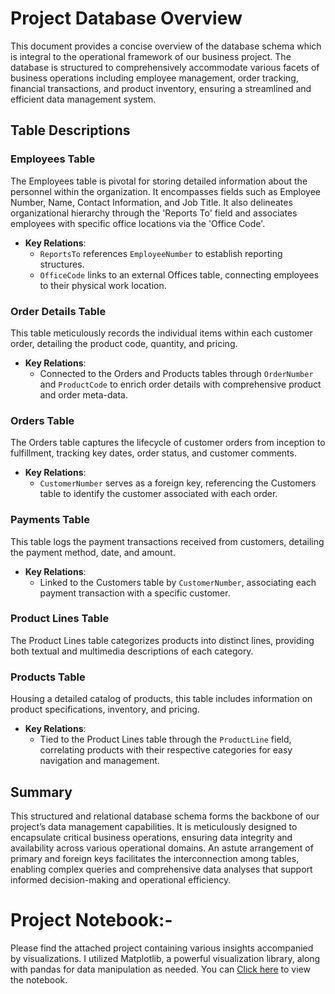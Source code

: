 # Project Database Overview

This document provides a concise overview of the database schema which is integral to the operational framework of our business project. The database is structured to comprehensively accommodate various facets of business operations including employee management, order tracking, financial transactions, and product inventory, ensuring a streamlined and efficient data management system.

## Table Descriptions

### Employees Table
The Employees table is pivotal for storing detailed information about the personnel within the organization. It encompasses fields such as Employee Number, Name, Contact Information, and Job Title. It also delineates organizational hierarchy through the 'Reports To' field and associates employees with specific office locations via the 'Office Code'. 

- **Key Relations**: 
  - `ReportsTo` references `EmployeeNumber` to establish reporting structures.
  - `OfficeCode` links to an external Offices table, connecting employees to their physical work location.

### Order Details Table
This table meticulously records the individual items within each customer order, detailing the product code, quantity, and pricing.

- **Key Relations**:
  - Connected to the Orders and Products tables through `OrderNumber` and `ProductCode` to enrich order details with comprehensive product and order meta-data.

### Orders Table
The Orders table captures the lifecycle of customer orders from inception to fulfillment, tracking key dates, order status, and customer comments.

- **Key Relations**: 
  - `CustomerNumber` serves as a foreign key, referencing the Customers table to identify the customer associated with each order.

### Payments Table
This table logs the payment transactions received from customers, detailing the payment method, date, and amount.

- **Key Relations**:
  - Linked to the Customers table by `CustomerNumber`, associating each payment transaction with a specific customer.

### Product Lines Table
The Product Lines table categorizes products into distinct lines, providing both textual and multimedia descriptions of each category.

### Products Table
Housing a detailed catalog of products, this table includes information on product specifications, inventory, and pricing.

- **Key Relations**:
  - Tied to the Product Lines table through the `ProductLine` field, correlating products with their respective categories for easy navigation and management.

## Summary
This structured and relational database schema forms the backbone of our project’s data management capabilities. It is meticulously designed to encapsulate critical business operations, ensuring data integrity and availability across various operational domains. An astute arrangement of primary and foreign keys facilitates the interconnection among tables, enabling complex queries and comprehensive data analyses that support informed decision-making and operational efficiency.


# Project Notebook:-
Please find the attached project containing various insights accompanied by visualizations. I utilized Matplotlib, a powerful visualization library, along with pandas for data manipulation as needed. You can <a href="https://github.com/Niranjin/SQL-Projects/blob/main/Analysing%20employee%20performance%20and%20customer%20trends%20in%20a%20music%20store/Sales%20analysis.ipynb">Click here</a> to view the notebook.
